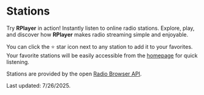 # Stations

Try **RPlayer** in action! Instantly listen to online radio stations. Explore, play, and discover how **RPlayer** makes radio streaming simple and enjoyable.

You can click the ⭐ star icon next to any station to add it to your favorites. Your favorite stations will be easily accessible from the [homepage](/) for quick listening.

Stations are provided by the open [Radio Browser API](https://www.radio-browser.info/).

Last updated: 7/26/2025.
